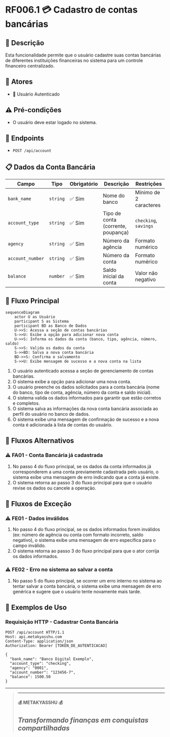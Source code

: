 # RF006.1 💳 Cadastro de contas bancárias

## 📝 Descrição

Esta funcionalidade permite que o usuário cadastre suas contas bancárias de diferentes instituições financeiras no
sistema para um controle financeiro centralizado.

## 👥 Atores

- 👤 Usuário Autenticado

## ⚠️ Pré-condições

- O usuário deve estar logado no sistema.

## 🔌 Endpoints

- `POST /api/account`

## 📋 Dados da Conta Bancária

| Campo            | Tipo     | Obrigatório | Descrição                          | Restrições             |
|------------------|----------|-------------|------------------------------------|------------------------|
| `bank_name`      | `string` | ✅ Sim       | Nome do banco                      | Mínimo de 2 caracteres |
| `account_type`   | `string` | ✅ Sim       | Tipo de conta (corrente, poupança) | `checking`, `savings`  |
| `agency`         | `string` | ✅ Sim       | Número da agência                  | Formato numérico       |
| `account_number` | `string` | ✅ Sim       | Número da conta                    | Formato numérico       |
| `balance`        | `number` | ✅ Sim       | Saldo inicial da conta             | Valor não negativo     |

## 🔄 Fluxo Principal

```mermaid
sequenceDiagram
    actor U as Usuário
    participant S as Sistema
    participant BD as Banco de Dados
    U->>S: Acessa a seção de contas bancárias
    S->>U: Exibe a opção para adicionar nova conta
    U->>S: Informa os dados da conta (banco, tipo, agência, número, saldo)
    S->>S: Valida os dados da conta
    S->>BD: Salva a nova conta bancária
    BD->>S: Confirma o salvamento
    S->>U: Exibe mensagem de sucesso e a nova conta na lista
```

1. O usuário autenticado acessa a seção de gerenciamento de contas bancárias.
2. O sistema exibe a opção para adicionar uma nova conta.
3. O usuário preenche os dados solicitados para a conta bancária (nome do banco, tipo de conta, agência, número da conta
   e saldo inicial).
4. O sistema valida os dados informados para garantir que estão corretos e completos.
5. O sistema salva as informações da nova conta bancária associada ao perfil do usuário no banco de dados.
6. O sistema exibe uma mensagem de confirmação de sucesso e a nova conta é adicionada à lista de contas do usuário.

## 🔀 Fluxos Alternativos

### ⚠️ FA01 - Conta Bancária já cadastrada

1. No passo 4 do fluxo principal, se os dados da conta informados já corresponderem a uma conta previamente cadastrada
   pelo usuário, o sistema exibe uma mensagem de erro indicando que a conta já existe.
2. O sistema retorna ao passo 3 do fluxo principal para que o usuário revise os dados ou cancele a operação.

## 🚫 Fluxos de Exceção

### ⚠️ FE01 - Dados inválidos

1. No passo 4 do fluxo principal, se os dados informados forem inválidos (ex: número de agência ou conta com formato
   incorreto, saldo negativo), o sistema exibe uma mensagem de erro específica para o campo inválido.
2. O sistema retorna ao passo 3 do fluxo principal para que o ator corrija os dados informados.

### ⚠️ FE02 - Erro no sistema ao salvar a conta

1. No passo 5 do fluxo principal, se ocorrer um erro interno no sistema ao tentar salvar a conta bancária, o sistema
   exibe uma mensagem de erro genérica e sugere que o usuário tente novamente mais tarde.

## 🧪 Exemplos de Uso

### Requisição HTTP - Cadastrar Conta Bancária

```http
POST /api/account HTTP/1.1
Host: api.metakyasshu.com
Content-Type: application/json
Authorization: Bearer [TOKEN_DE_AUTENTICACAO]

{
  "bank_name": "Banco Digital Exemplo",
  "account_type": "checking",
  "agency": "0001",
  "account_number": "123456-7",
  "balance": 1500.50
}
```

---

> ---------------------------------------------------------------------------
> #### 💰 METAKYASSHU 💰
> ***Transformando finanças em conquistas compartilhadas***
> --------------------------------------------------------------------------- 